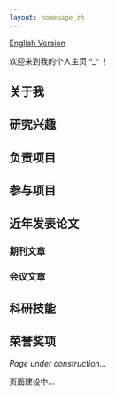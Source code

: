 ```yaml
---
layout: homepage_zh
---
```


[English Version](/)

欢迎来到我的个人主页 ^_^ ！

## 关于我

## 研究兴趣

## 负责项目

## 参与项目

## 近年发表论文

### 期刊文章

### 会议文章

## 科研技能

## 荣誉奖项

_Page under construction..._

页面建设中...
